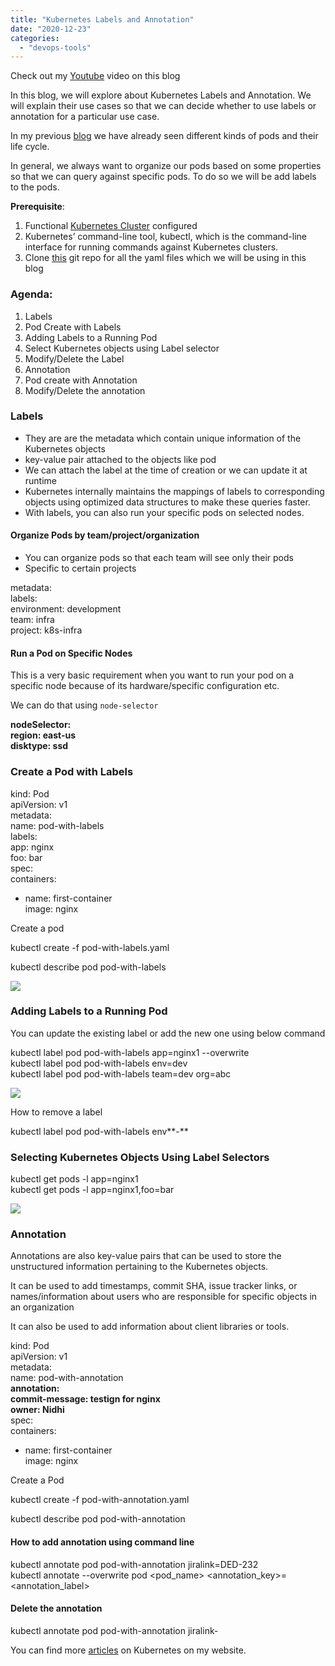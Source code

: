 ```yaml
---
title: "Kubernetes Labels and Annotation"
date: "2020-12-23"
categories: 
  - "devops-tools"
---
```


Check out my [Youtube](https://youtu.be/mT-nKvunTvI) video on this blog

In this blog, we will explore about Kubernetes Labels and Annotation. We will explain their use cases so that we can decide whether to use labels or annotation for a particular use case.

In my previous [blog](https://devops4solutions.com/kubernetes-pods-explained-with-examples/) we have already seen different kinds of pods and their life cycle.

In general, we always want to organize our pods based on some properties so that we can query against specific pods. To do so we will be add labels to the pods.

**Prerequisite**:

1. Functional [Kubernetes Cluster](https://devops4solutions.com/setup-kubernetes-cluster-in-gcp/) configured
2. Kubernetes’ command-line tool, kubectl, which is the command-line interface for running commands against Kubernetes clusters.
3. Clone [this](https://github.com/devops4solutions/kubernetes-sample-deployment) git repo for all the yaml files which we will be using in this blog

### **Agenda**:

1. Labels
2. Pod Create with Labels
3. Adding Labels to a Running Pod
4. Select Kubernetes objects using Label selector
5. Modify/Delete the Label
6. Annotation
7. Pod create with Annotation
8. Modify/Delete the annotation

### **Labels**

- They are are the metadata which contain unique information of the Kubernetes objects
- key-value pair attached to the objects like pod
- We can attach the label at the time of creation or we can update it at runtime
- Kubernetes internally maintains the mappings of labels to corresponding objects using optimized data structures to make these queries faster.
- With labels, you can also run your specific pods on selected nodes.

#### **Organize Pods by team/project/organization**

- You can organize pods so that each team will see only their pods
- Specific to certain projects

metadata:  
  labels:  
     environment: development  
     team: infra  
     project: k8s-infra

#### **Run a Pod on Specific Nodes**

This is a very basic requirement when you want to run your pod on a specific node because of its hardware/specific configuration etc.

We can do that using `node-selector` 

**nodeSelector:  
  region: east-us  
  disktype: ssd**

### **Create a Pod with Labels**

kind: Pod  
apiVersion: v1  
metadata:  
  name: pod-with-labels  
  labels:  
    app: nginx  
    foo: bar  
spec:  
  containers:  
  - name: first-container  
    image: nginx

Create a pod

kubectl create -f pod-with-labels.yaml

kubectl describe pod pod-with-labels

![](https://cdn-images-1.medium.com/max/880/1*N2dBEhhEF0RB0FXryJcxQQ.png)

### Adding Labels to a Running Pod

You can update the existing label or add the new one using below command

kubectl label pod pod-with-labels app=nginx1 --overwrite  
kubectl label pod pod-with-labels env=dev  
kubectl label pod pod-with-labels team=dev org=abc

![](https://cdn-images-1.medium.com/max/880/1*YrLP_UXYheb8DfgD2yShtQ.png)

How to remove a label

kubectl label pod pod-with-labels env**\-**

### Selecting Kubernetes Objects Using Label Selectors

kubectl get pods -l app=nginx1  
kubectl get pods -l app=nginx1,foo=bar

![](https://cdn-images-1.medium.com/max/880/1*BWvO7y6Y09f0vgr0Iac-Ig.png)

### **Annotation**

Annotations are also key-value pairs that can be used to store the unstructured information pertaining to the Kubernetes objects.

It can be used to add timestamps, commit SHA, issue tracker links, or names/information about users who are responsible for specific objects in an organization

It can also be used to add information about client libraries or tools.

kind: Pod  
apiVersion: v1  
metadata:  
  name: pod-with-annotation  
  **annotation:  
    commit-message: testign for nginx  
    owner: Nidhi**  
spec:  
  containers:  
  - name: first-container  
    image: nginx

Create a Pod

kubectl create -f pod-with-annotation.yaml

kubectl describe pod pod-with-annotation

#### How to add annotation using command line

kubectl annotate pod pod-with-annotation jiralink=DED-232  
kubectl annotate --overwrite pod <pod\_name> <annotation\_key>=<annotation\_label>

#### Delete the annotation

kubectl annotate pod pod-with-annotation jiralink-

You can find more [articles](https://devops4solutions.com/category/kubernetes/) on Kubernetes on my website.
